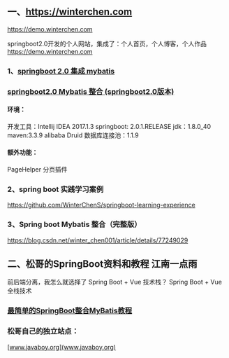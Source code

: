 ## 一、https://winterchen.com
https://demo.winterchen.com

springboot2.0开发的个人网站，集成了：个人首页，个人博客，个人作品 https://demo.winterchen.com

### 1、[springboot 2.0 集成 mybatis](https://github.com/WinterChenS/springboot2-mybatis-demo)

### [springboot2.0 Mybatis 整合 (springboot2.0版本)](https://my.oschina.net/u/3941962/blog/1925530)
#### 环境：
开发工具：Intellij IDEA 2017.1.3
springboot: 2.0.1.RELEASE
jdk：1.8.0_40
maven:3.3.9
alibaba Druid 数据库连接池：1.1.9

#### 额外功能：
PageHelper 分页插件

### 2、spring boot 实践学习案例
https://github.com/WinterChenS/springboot-learning-experience

### 3、Spring boot Mybatis 整合（完整版）
https://blog.csdn.net/winter_chen001/article/details/77249029

## 二、松哥的SpringBoot资料和教程  江南一点雨
前后端分离，我怎么就选择了 Spring Boot + Vue 技术栈？
Spring Boot + Vue 全栈技术

### [最简单的SpringBoot整合MyBatis教程](https://blog.csdn.net/u012702547/article/details/88643598)

### 松哥自己的独立站点：
[www.javaboy.org](www.javaboy.org)


